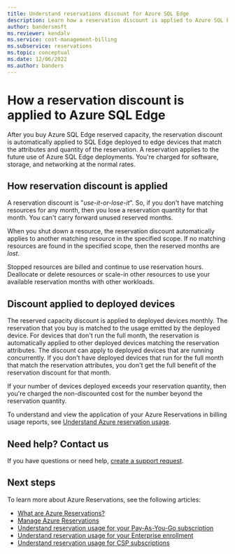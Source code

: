 ```yaml
---
title: Understand reservations discount for Azure SQL Edge
description: Learn how a reservation discount is applied to Azure SQL Edge.
author: bandersmsft
ms.reviewer: kendalv
ms.service: cost-management-billing
ms.subservice: reservations
ms.topic: conceptual
ms.date: 12/06/2022
ms.author: banders
---
```


# How a reservation discount is applied to Azure SQL Edge

After you buy Azure SQL Edge reserved capacity, the reservation discount is automatically applied to SQL Edge deployed to edge devices that match the attributes and quantity of the reservation. A reservation applies to the future use of Azure SQL Edge deployments. You're charged for software, storage, and networking at the normal rates.

## How reservation discount is applied

A reservation discount is "_use-it-or-lose-it_". So, if you don't have matching resources for any month, then you lose a reservation quantity for that month. You can't carry forward unused reserved months.

When you shut down a resource, the reservation discount automatically applies to another matching resource in the specified scope. If no matching resources are found in the specified scope, then the reserved months are _lost_.

Stopped resources are billed and continue to use reservation hours. Deallocate or delete resources or scale-in other resources to use your available reservation months with other workloads.

## Discount applied to deployed devices

The reserved capacity discount is applied to deployed devices monthly. The reservation that you buy is matched to the usage emitted by the deployed device. For devices that don't run the full month, the reservation is automatically applied to other deployed devices matching the reservation attributes. The discount can apply to deployed devices that are running concurrently. If you don't have deployed devices that run for the full month that match the reservation attributes, you don't get the full benefit of the reservation discount for that month.

If your number of devices deployed exceeds your reservation quantity, then you're charged the non-discounted cost for the number beyond the reservation quantity.

To understand and view the application of your Azure Reservations in billing usage reports, see [Understand Azure reservation usage](understand-reserved-instance-usage-ea.md).

## Need help? Contact us

If you have questions or need help, [create a support request](https://go.microsoft.com/fwlink/?linkid=2083458).

## Next steps

To learn more about Azure Reservations, see the following articles:

- [What are Azure Reservations?](save-compute-costs-reservations.md)
- [Manage Azure Reservations](manage-reserved-vm-instance.md)
- [Understand reservation usage for your Pay-As-You-Go subscription](understand-reserved-instance-usage.md)
- [Understand reservation usage for your Enterprise enrollment](understand-reserved-instance-usage-ea.md)
- [Understand reservation usage for CSP subscriptions](/partner-center/azure-reservations)